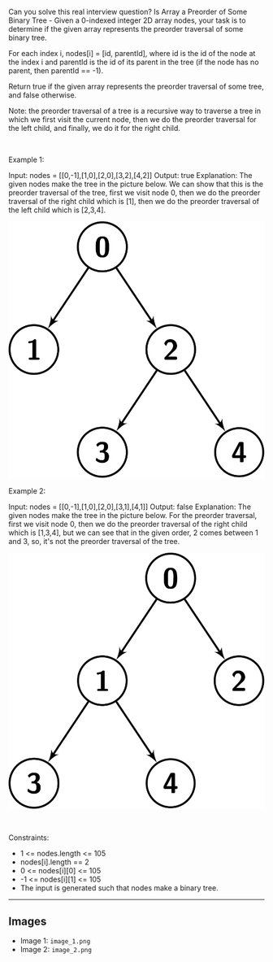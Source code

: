 Can you solve this real interview question? Is Array a Preorder of Some ‌Binary Tree - Given a 0-indexed integer 2D array nodes, your task is to determine if the given array represents the preorder traversal of some binary tree.

For each index i, nodes[i] = [id, parentId], where id is the id of the node at the index i and parentId is the id of its parent in the tree (if the node has no parent, then parentId == -1).

Return true if the given array represents the preorder traversal of some tree, and false otherwise.

Note: the preorder traversal of a tree is a recursive way to traverse a tree in which we first visit the current node, then we do the preorder traversal for the left child, and finally, we do it for the right child.

 

Example 1:


Input: nodes = [[0,-1],[1,0],[2,0],[3,2],[4,2]]
Output: true
Explanation: The given nodes make the tree in the picture below.
We can show that this is the preorder traversal of the tree, first we visit node 0, then we do the preorder traversal of the right child which is [1], then we do the preorder traversal of the left child which is [2,3,4].


![Example 1](./image_1.png)

Example 2:


Input: nodes = [[0,-1],[1,0],[2,0],[3,1],[4,1]]
Output: false
Explanation: The given nodes make the tree in the picture below.
For the preorder traversal, first we visit node 0, then we do the preorder traversal of the right child which is [1,3,4], but we can see that in the given order, 2 comes between 1 and 3, so, it's not the preorder traversal of the tree.


![Example 2](./image_2.png)

 

Constraints:

 * 1 <= nodes.length <= 105
 * nodes[i].length == 2
 * 0 <= nodes[i][0] <= 105
 * -1 <= nodes[i][1] <= 105
 * The input is generated such that nodes make a binary tree.

---

## Images

- Image 1: `image_1.png`
- Image 2: `image_2.png`

